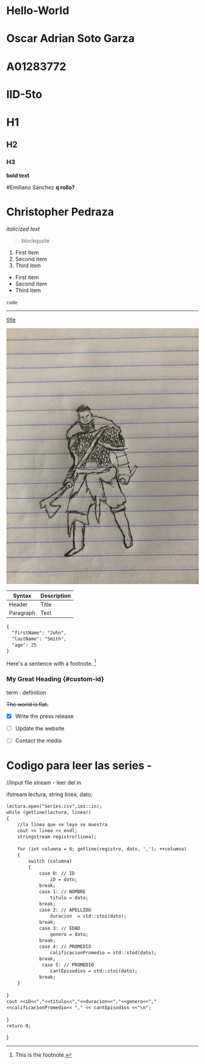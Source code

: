 # Hello-World

# Oscar Adrian Soto Garza 
# A01283772
# IID-5to
# H1
## H2
### H3

**bold text**
  
#Emiliano Sánchez 
**q rollo?**

# Christopher Pedraza

*italicized text*
  
> blockquote
    
1. First item
2. Second item
3. Third item

- First item
- Second item
- Third item

`code`

---

[title](https://www.example.com)

![alt text](imagen.jpg.jpg)

| Syntax | Description |
| ----------- | ----------- |
| Header | Title |
| Paragraph | Text |

```
{
  "firstName": "John",
  "lastName": "Smith",
  "age": 25
}
```

Here's a sentence with a footnote. [^1]

[^1]: This is the footnote.

### My Great Heading {#custom-id}
  
term
: definition

~~The world is flat.~~
  
- [x] Write the press release
- [ ] Update the website
- [ ] Contact the media


# Codigo para leer las series - 
//Input file stream - leer del in

 ifstream lectura;
    string linea, dato;
   
    lectura.open("Series.csv",ios::in);
    while (getline(lectura, linea))
    {
        //la linea que se leyo se muestra
        cout << linea << endl;
        stringstream registro(linea);
        
        for (int columna = 0; getline(registro, dato, ','); ++columna)
        {
            switch (columna)
            {
                case 0: // ID
                    iD = dato;
                break;
                case 1: // NOMBRE
                    titulo = dato;
                break;
                case 2: // APELLIDO
                    duracion  = std::stoi(dato);
                break;
                case 3: // EDAD
                    genero = dato;
                break;
                case 4: // PROMEDIO
                    calificacionPromedio = std::stod(dato);
                break;
                 case 5: // PROMEDIO
                    cantEpisodios = std::stoi(dato);
                break;
        }
    
    }
    cout <<iD<<","<<titulo<<","<<duracion<<","<<genero<<","<<calificacionPromedio<< "," << cantEpisodios <<"\n";

    }
    return 0;
}
